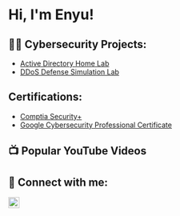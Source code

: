 <h1>Hi, I'm Enyu! </h1>

<h2>👨‍💻 Cybersecurity Projects:</h2>

  - [Active Directory Home Lab](https://github.com/enyucyber/sth)
  - [DDoS Defense Simulation Lab](https://github.com/enyucyber/DDoS)

<h2>Certifications:</h2>

  - [Comptia Security+](https://www.credly.com/badges/d16b84c3-77a6-4c63-b060-c98904a9e61d/linked_in_profile)
  - [Google Cybersecurity Professional Certificate](https://coursera.org/share/21865c888cadab1ed1b01225a84ba66a)
  

  

<h2>📺 Popular YouTube Videos</h2>
  
 

<h2> 🤳 Connect with me:</h2>

<!--[<img align="left" alt="JoshMadakor | YouTube" width="22px" src="https://cdn.jsdelivr.net/npm/simple-icons@v3/icons/youtube.svg" />][youtube]
[<img align="left" alt="JoshMadakor | Twitter" width="22px" src="https://cdn.jsdelivr.net/npm/simple-icons@v3/icons/twitter.svg" />][twitter]-->
[<img align="left" alt="enyucyber | LinkedIn" width="22px" src="https://cdn.jsdelivr.net/npm/simple-icons@v3/icons/linkedin.svg" />][linkedin]
<!--[<img align="left" alt="JoshMadakor | Instagram" width="22px" src="https://cdn.jsdelivr.net/npm/simple-icons@v3/icons/instagram.svg" />][instagram]-->

<!--[twitter]: https://twitter.com/joshmadakor
[youtube]: https://www.youtube.com/c/joshmadakor
[instagram]: https://www.instagram.com/joshmadakor/-->
[linkedin]: https://linkedin.com/in/enyu-ma-279280292/

<!--
**joshmadakor1/joshmadakor1** is a ✨ _special_ ✨ repository because its `README.md` (this file) appears on your GitHub profile.

Here are some ideas to get you started:

- 🔭 I’m currently working on ...
- 🌱 I’m currently learning ...
- 👯 I’m looking to collaborate on ...
- 🤔 I’m looking for help with ...
- 💬 Ask me about ...
- 📫 How to reach me: ...
- 😄 Pronouns: ...
- ⚡ Fun fact: ...
-->

